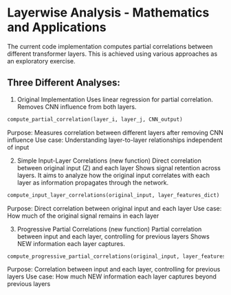 # Layerwise Analysis - Mathematics and Applications

The current code implementation computes partial correlations between different transformer layers. This is achieved using various approaches as an exploratory exercise. 

## Three Different Analyses:

1. Original Implementation 
Uses linear regression for partial correlation.
Removes CNN influence from both layers.

```python
compute_partial_correlation(layer_i, layer_j, CNN_output)
```
Purpose: Measures correlation between different layers after removing CNN influence
Use case: Understanding layer-to-layer relationships independent of input

2. Simple Input-Layer Correlations (new function)
Direct correlation between original input (Z) and each layer
Shows signal retention across layers. It aims to analyze how the original input correlates with each layer as information propagates through the network.

```python
compute_input_layer_correlations(original_input, layer_features_dict)
```
Purpose: Direct correlation between original input and each layer
Use case: How much of the original signal remains in each layer

3. Progressive Partial Correlations (new function)
Partial correlation between input and each layer, controlling for previous layers
Shows NEW information each layer captures.

```python
compute_progressive_partial_correlations(original_input, layer_features_dict)
```
Purpose: Correlation between input and each layer, controlling for previous layers
Use case: How much NEW information each layer captures beyond previous layers